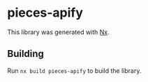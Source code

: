 # pieces-apify

This library was generated with [Nx](https://nx.dev).

## Building

Run `nx build pieces-apify` to build the library.
